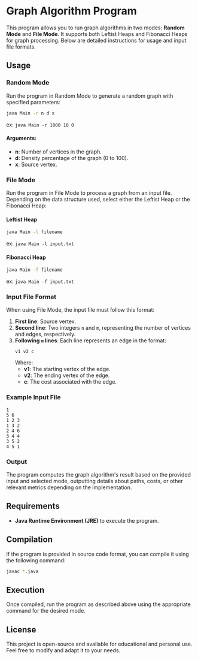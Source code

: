 # Graph Algorithm Program

This program allows you to run graph algorithms in two modes: **Random Mode** and **File Mode**. It supports both Leftist Heaps and Fibonacci Heaps for graph processing. Below are detailed instructions for usage and input file formats.

## Usage

### Random Mode
Run the program in Random Mode to generate a random graph with specified parameters:

```bash
java Main -r n d x
```
ex: ```java Main -r 1000 10 0```
#### Arguments:
- **n**: Number of vertices in the graph.
- **d**: Density percentage of the graph (0 to 100).
- **x**: Source vertex.

### File Mode
Run the program in File Mode to process a graph from an input file. Depending on the data structure used, select either the Leftist Heap or the Fibonacci Heap:

#### Leftist Heap
```bash
java Main -l filename
```
ex: ```java Main -l input.txt```
#### Fibonacci Heap
```bash
java Main -f filename
```
ex: ```java Main -f input.txt```
### Input File Format
When using File Mode, the input file must follow this format:

1. **First line**: Source vertex.
2. **Second line**: Two integers `n` and `m`, representing the number of vertices and edges, respectively.
3. **Following `m` lines**: Each line represents an edge in the format:
   ```
   v1 v2 c
   ```
   Where:
    - **v1**: The starting vertex of the edge.
    - **v2**: The ending vertex of the edge.
    - **c**: The cost associated with the edge.

### Example Input File
```
1
5 6
1 2 3
1 3 2
2 4 6
3 4 4
3 5 2
4 5 1
```

### Output
The program computes the graph algorithm's result based on the provided input and selected mode, outputting details about paths, costs, or other relevant metrics depending on the implementation.

## Requirements
- **Java Runtime Environment (JRE)** to execute the program.

## Compilation
If the program is provided in source code format, you can compile it using the following command:

```bash
javac *.java
```

## Execution
Once compiled, run the program as described above using the appropriate command for the desired mode.

## License
This project is open-source and available for educational and personal use. Feel free to modify and adapt it to your needs.

